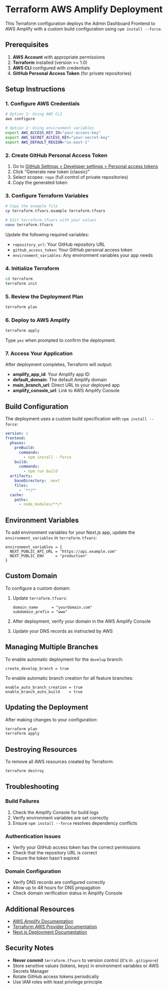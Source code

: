# Terraform AWS Amplify Deployment

This Terraform configuration deploys the Admin Dashboard Frontend to AWS Amplify with a custom build configuration using `npm install --force`.

## Prerequisites

1. **AWS Account** with appropriate permissions
2. **Terraform** installed (version >= 1.0)
3. **AWS CLI** configured with credentials
4. **GitHub Personal Access Token** (for private repositories)

## Setup Instructions

### 1. Configure AWS Credentials

```bash
# Option 1: Using AWS CLI
aws configure

# Option 2: Using environment variables
export AWS_ACCESS_KEY_ID="your-access-key"
export AWS_SECRET_ACCESS_KEY="your-secret-key"
export AWS_DEFAULT_REGION="us-east-1"
```

### 2. Create GitHub Personal Access Token

1. Go to [GitHub Settings > Developer settings > Personal access tokens](https://github.com/settings/tokens)
2. Click "Generate new token (classic)"
3. Select scopes: `repo` (full control of private repositories)
4. Copy the generated token

### 3. Configure Terraform Variables

```bash
# Copy the example file
cp terraform.tfvars.example terraform.tfvars

# Edit terraform.tfvars with your values
nano terraform.tfvars
```

Update the following required variables:
- `repository_url`: Your GitHub repository URL
- `github_access_token`: Your GitHub personal access token
- `environment_variables`: Any environment variables your app needs

### 4. Initialize Terraform

```bash
cd terraform
terraform init
```

### 5. Review the Deployment Plan

```bash
terraform plan
```

### 6. Deploy to AWS Amplify

```bash
terraform apply
```

Type `yes` when prompted to confirm the deployment.

### 7. Access Your Application

After deployment completes, Terraform will output:
- **amplify_app_id**: Your Amplify app ID
- **default_domain**: The default Amplify domain
- **main_branch_url**: Direct URL to your deployed app
- **amplify_console_url**: Link to AWS Amplify Console

## Build Configuration

The deployment uses a custom build specification with `npm install --force`:

```yaml
version: 1
frontend:
  phases:
    preBuild:
      commands:
        - npm install --force
    build:
      commands:
        - npm run build
  artifacts:
    baseDirectory: .next
    files:
      - '**/*'
  cache:
    paths:
      - node_modules/**/*
```

## Environment Variables

To add environment variables for your Next.js app, update the `environment_variables` in `terraform.tfvars`:

```hcl
environment_variables = {
  NEXT_PUBLIC_API_URL = "https://api.example.com"
  NEXT_PUBLIC_ENV     = "production"
}
```

## Custom Domain

To configure a custom domain:

1. Update `terraform.tfvars`:
   ```hcl
   domain_name      = "yourdomain.com"
   subdomain_prefix = "www"
   ```

2. After deployment, verify your domain in the AWS Amplify Console
3. Update your DNS records as instructed by AWS

## Managing Multiple Branches

To enable automatic deployment for the `develop` branch:

```hcl
create_develop_branch = true
```

To enable automatic branch creation for all feature branches:

```hcl
enable_auto_branch_creation = true
enable_branch_auto_build    = true
```

## Updating the Deployment

After making changes to your configuration:

```bash
terraform plan
terraform apply
```

## Destroying Resources

To remove all AWS resources created by Terraform:

```bash
terraform destroy
```

## Troubleshooting

### Build Failures

1. Check the Amplify Console for build logs
2. Verify environment variables are set correctly
3. Ensure `npm install --force` resolves dependency conflicts

### Authentication Issues

- Verify your GitHub access token has the correct permissions
- Check that the repository URL is correct
- Ensure the token hasn't expired

### Domain Configuration

- Verify DNS records are configured correctly
- Allow up to 48 hours for DNS propagation
- Check domain verification status in Amplify Console

## Additional Resources

- [AWS Amplify Documentation](https://docs.aws.amazon.com/amplify/)
- [Terraform AWS Provider Documentation](https://registry.terraform.io/providers/hashicorp/aws/latest/docs)
- [Next.js Deployment Documentation](https://nextjs.org/docs/deployment)

## Security Notes

- **Never commit** `terraform.tfvars` to version control (it's in `.gitignore`)
- Store sensitive values (tokens, keys) in environment variables or AWS Secrets Manager
- Rotate GitHub access tokens periodically
- Use IAM roles with least privilege principle
